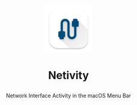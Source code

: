 <p align="center"><img src="assets/AppIcon.png" /></p>

# <p align="center">Netivity</p>
<p align="center">Network Interface Activity in the macOS Menu Bar</p>
